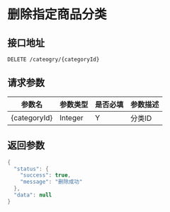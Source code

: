 # 删除指定商品分类

## 接口地址
```
DELETE /cateogry/{categoryId}
```

## 请求参数
|参数名|参数类型|是否必填|参数描述|
|-----|------|-------|-------|
|{categoryId}|Integer|Y|分类ID|

## 返回参数
```Java
{
  "status": {
    "success": true,
    "message": "删除成功"
  },
  "data": null
}
```
